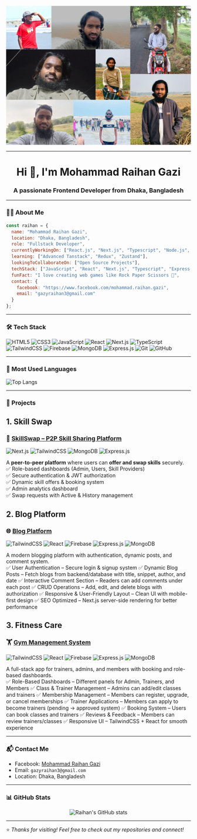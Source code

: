 ![Raihan Gazi](github-readme.png)

---

<h1 align="center">Hi 👋, I'm Mohammad Raihan Gazi</h1>
<h3 align="center">A passionate Frontend Developer from Dhaka, Bangladesh</h3>

---

### 🧑‍💻 About Me


```js
const raihan = {
  name: "Mohammad Raihan Gazi",
  location: "Dhaka, Bangladesh",
  role: "Fullstack Developer",
  currentlyWorkingOn: ["React.js", "Next.js", "Typescript", "Node.js", "Express.js", "Mongodb"],
  learning: ["Advanced Tanstack", "Redux", "Zustand"],
  lookingToCollaborateOn: ["Open Source Projects"],
  techStack: ["JavaScript", "React", "Next.js", "Typescript", "Express.js", "MongoDB", "Tailwind CSS"],
  funFact: "I love creating web games like Rock Paper Scissors 🤘",
  contact: {
    facebook: "https://www.facebook.com/mohammad.raihan.gazi",
    email: "gazyraihan3@gmail.com"
  }
};
```

---

### 🛠️ Tech Stack

![HTML5](https://img.shields.io/badge/HTML5-E34F26?style=for-the-badge&logo=html5&logoColor=white)
![CSS3](https://img.shields.io/badge/CSS3-1572B6?style=for-the-badge&logo=css3&logoColor=white)
![JavaScript](https://img.shields.io/badge/JavaScript-F7DF1E?style=for-the-badge&logo=javascript&logoColor=black)
![React](https://img.shields.io/badge/React-20232A?style=for-the-badge&logo=react&logoColor=61DAFB)
![Next.js](https://img.shields.io/badge/Next.js-000000?style=for-the-badge&logo=nextdotjs&logoColor=white)
![TypeScript](https://img.shields.io/badge/TypeScript-3178C6?style=for-the-badge&logo=typescript&logoColor=white)
![TailwindCSS](https://img.shields.io/badge/Tailwind_CSS-38B2AC?style=for-the-badge&logo=tailwind-css&logoColor=white)
![Firebase](https://img.shields.io/badge/Firebase-ffca28?style=for-the-badge&logo=firebase&logoColor=black)
![MongoDB](https://img.shields.io/badge/MongoDB-4EA94B?style=for-the-badge&logo=mongodb&logoColor=white)
![Express.js](https://img.shields.io/badge/Express.js-000000?style=for-the-badge&logo=express&logoColor=white)
![Git](https://img.shields.io/badge/Git-F05032?style=for-the-badge&logo=git&logoColor=white)
![GitHub](https://img.shields.io/badge/GitHub-181717?style=for-the-badge&logo=github&logoColor=white)

---

### 🧠 Most Used Languages

![Top Langs](https://github-readme-stats.vercel.app/api/top-langs/?username=gaziraihan1&layout=compact&theme=radical)

---

### 📁 Projects

<h2>1. Skill Swap</h2>

### 🔄 [SkillSwap – P2P Skill Sharing Platform](https://github.com/gaziraihan1/skill-swap-client)  
![Next.js](https://img.shields.io/badge/Next.js-000000?style=for-the-badge&logo=nextdotjs&logoColor=white)
![TailwindCSS](https://img.shields.io/badge/Tailwind_CSS-38B2AC?style=for-the-badge&logo=tailwind-css&logoColor=white)
![MongoDB](https://img.shields.io/badge/MongoDB-4EA94B?style=for-the-badge&logo=mongodb&logoColor=white)
![Express.js](https://img.shields.io/badge/Express.js-000000?style=for-the-badge&logo=express&logoColor=white)

A **peer-to-peer platform** where users can **offer and swap skills** securely.  
✅ Role-based dashboards (Admin, Users, Skill Providers)  
✅ Secure authentication & JWT authorization  
✅ Dynamic skill offers & booking system  
✅ Admin analytics dashboard  
✅ Swap requests with Active & History management  

<h2>2. Blog Platform</h2>

### 🌐 [Blog Platform](https://github.com/yourusername/blog-platform)  
![TailwindCSS](https://img.shields.io/badge/Tailwind_CSS-38B2AC?style=for-the-badge&logo=tailwind-css&logoColor=white)
![React](https://img.shields.io/badge/React-20232A?style=for-the-badge&logo=react&logoColor=61DAFB)
![Firebase](https://img.shields.io/badge/Firebase-ffca28?style=for-the-badge&logo=firebase&logoColor=black)
![Express.js](https://img.shields.io/badge/Express.js-000000?style=for-the-badge&logo=express&logoColor=white)
![MongoDB](https://img.shields.io/badge/MongoDB-4EA94B?style=for-the-badge&logo=mongodb&logoColor=white)

A modern blogging platform with authentication, dynamic posts, and comment system.  
✅ User Authentication – Secure login & signup system
✅ Dynamic Blog Posts – Fetch blogs from backend/database with title, snippet, author, and date
✅ Interactive Comment Section – Readers can add comments under each post
✅ CRUD Operations – Add, edit, and delete blogs with authorization
✅ Responsive & User-Friendly Layout – Clean UI with mobile-first design
✅ SEO Optimized – Next.js server-side rendering for better performance

<h2>3. Fitness Care</h2>

### 🏋️ [Gym Management System](https://github.com/yourusername/gym-management)  
![TailwindCSS](https://img.shields.io/badge/Tailwind_CSS-38B2AC?style=for-the-badge&logo=tailwind-css&logoColor=white)
![React](https://img.shields.io/badge/React-20232A?style=for-the-badge&logo=react&logoColor=61DAFB)
![Firebase](https://img.shields.io/badge/Firebase-ffca28?style=for-the-badge&logo=firebase&logoColor=black)
![Express.js](https://img.shields.io/badge/Express.js-000000?style=for-the-badge&logo=express&logoColor=white)
![MongoDB](https://img.shields.io/badge/MongoDB-4EA94B?style=for-the-badge&logo=mongodb&logoColor=white)

A full-stack app for trainers, admins, and members with booking and role-based dashboards.  
✅ Role-Based Dashboards – Different panels for Admin, Trainers, and Members
✅ Class & Trainer Management – Admins can add/edit classes and trainers
✅ Membership Management – Members can register, upgrade, or cancel memberships
✅ Trainer Applications – Members can apply to become trainers (pending → approved system)
✅ Booking System – Users can book classes and trainers
✅ Reviews & Feedback – Members can review trainers/classes
✅ Responsive UI – TailwindCSS + React for smooth experience


---

### 📬 Contact Me

- Facebook: [Mohammad Raihan Gazi](https://www.facebook.com/mohammad.raihan.gazi)
- Email: `gazyraihan3@gmail.com`
- Location: Dhaka, Bangladesh

---

### 📊 GitHub Stats

<p align="center">
  <img src="https://github-readme-stats.vercel.app/api?username=gaziraihan1&show_icons=true&theme=radical" alt="Raihan's GitHub stats" />
</p>

---

⭐️ *Thanks for visiting! Feel free to check out my repositories and connect!*
